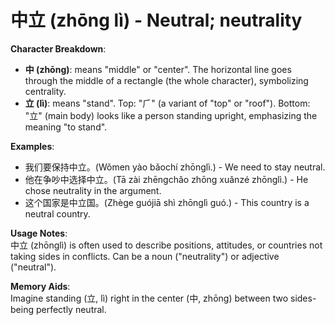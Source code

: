 # **中立 (zhōng lì) - Neutral; neutrality**

**Character Breakdown**:  
- **中 (zhōng)**: means "middle" or "center". The horizontal line goes through the middle of a rectangle (the whole character), symbolizing centrality.  
- **立 (lì)**: means "stand". Top: "⺁" (a variant of "top" or "roof"). Bottom: "立" (main body) looks like a person standing upright, emphasizing the meaning "to stand".

**Examples**:  
- 我们要保持中立。(Wǒmen yào bǎochí zhōnglì.) - We need to stay neutral.  
- 他在争吵中选择中立。(Tā zài zhēngchǎo zhōng xuǎnzé zhōnglì.) - He chose neutrality in the argument.  
- 这个国家是中立国。(Zhège guójiā shì zhōnglì guó.) - This country is a neutral country.

**Usage Notes**:  
中立 (zhōnglì) is often used to describe positions, attitudes, or countries not taking sides in conflicts. Can be a noun ("neutrality") or adjective ("neutral").

**Memory Aids**:  
Imagine standing (立, lì) right in the center (中, zhōng) between two sides-being perfectly neutral.